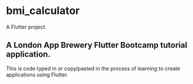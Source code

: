 # bmi_calculator

A Flutter project.

## A London App Brewery Flutter Bootcamp tutorial application.

This is code typed in or copy/pasted in the process of learning to create applications using Flutter.


